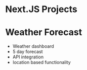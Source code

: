 # Next.JS Projects

# Weather Forecast
- Weather dashboard    
- 5 day forecast    
- API integration    
- location based functionality    
